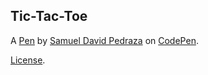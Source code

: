 Tic-Tac-Toe
-----------


A [Pen](http://codepen.io/Sam_pedraza/pen/bgLKPx) by [Samuel David Pedraza](http://codepen.io/Sam_pedraza) on [CodePen](http://codepen.io/).

[License](http://codepen.io/Sam_pedraza/pen/bgLKPx/license).